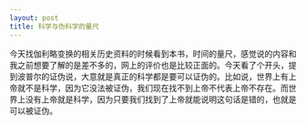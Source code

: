 ```yaml
---
layout: post
title: 科学与伪科学的量尺
---
```

今天找伽利略变换的相关历史资料的时候看到本书，时间的量尺，感觉说的内容和我之前想要了解的是差不多的，网上的评价也是比较正面的。今天看了个开头，提到波普尔的证伪说，大意就是真正的科学都是要可以证伪的。比如说，世界上有上帝就不是科学，因为它没法被证伪，我们现在找不到上帝不代表上帝不存在。而世界上没有上帝就是科学，因为只要我们找到了上帝就能说明这句话是错的，也就是可以被证伪。

